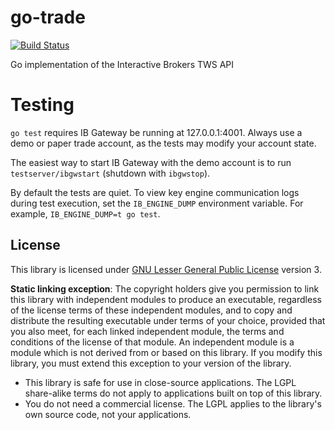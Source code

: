 go-trade
========

[![Build Status](https://drone.io/github.com/benalexau/go.trade/status.png)](https://drone.io/github.com/benalexau/go.trade/latest)

Go implementation of the Interactive Brokers TWS API  

Testing
=======

```go test``` requires IB Gateway be running at 127.0.0.1:4001. Always use a
demo or paper trade account, as the tests may modify your account state.

The easiest way to start IB Gateway with the demo account is to run
```testserver/ibgwstart``` (shutdown with ```ibgwstop```).

By default the tests are quiet. To view key engine communication logs during
test execution, set the ```IB_ENGINE_DUMP``` environment variable. For example,
```IB_ENGINE_DUMP=t go test```.

License
-------

This library is licensed under
[GNU Lesser General Public License](http://www.gnu.org/licenses/lgpl.html)
version 3.

**Static linking exception**: The copyright holders give you permission to link
this library with independent modules to produce an executable, regardless of
the license terms of these independent modules, and to copy and distribute
the resulting executable under terms of your choice, provided that you also
meet, for each linked independent module, the terms and conditions of the
license of that module. An independent module is a module which is not
derived from or based on this library. If you modify this library, you must
extend this exception to your version of the library.

* This library is safe for use in close-source applications. The LGPL
  share-alike terms do not apply to applications built on top of this library.
* You do not need a commercial license. The LGPL applies to the library's own
  source code, not your applications.
